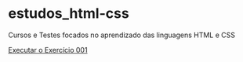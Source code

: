 # estudos_html-css
 Cursos e Testes focados no aprendizado das linguagens HTML e CSS

<a href="https://lribeiroalves.github.io/estudos_html-css/curso-em-video/exercicios/ex001/">Executar o Exercício 001</a>